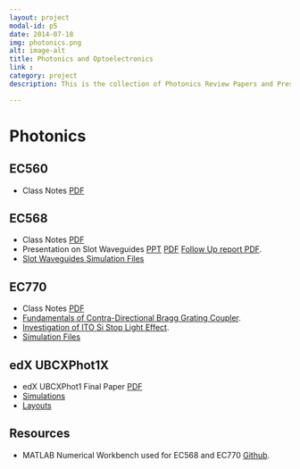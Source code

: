 ```yaml
---
layout: project
modal-id: p5
date: 2014-07-18
img: photonics.png
alt: image-alt
title: Photonics and Optoelectronics
link :
category: project
description: This is the collection of Photonics Review Papers and Presentations that were made in EC770 and EC568 at BU.

---
```

# Photonics

## EC560

- Class Notes [PDF](/resources/notes/EC560.pdf)

## EC568

- Class Notes [PDF](/resources/notes/EC568.pdf)
- Presentation on Slot Waveguides [PPT](/resources/02_Sanka.pptx) [PDF](/resources/02_Sanka.pdf) [Follow Up report PDF](/resources/02_Sanka_followup.pdf).
- [Slot Waveguides Simulation Files](/resources/simulations/EC568.zip)

## EC770

- Class Notes [PDF](/resources/notes/EC770.pdf)
- [Fundamentals of Contra-Directional Bragg Grating Coupler](https://www.academia.edu/13126127/Fundamentals_of_Contra-Directional_Bragg_Grating_Coupler).
- [Investigation of ITO Si Stop Light Effect](https://www.academia.edu/13126141/Investigation_of_ITO_Si_ITO_Stop_Light_Effect).
- [Simulation Files](/resources/simulations/EC770.zip)

## edX UBCXPhot1X

- edX UBCXPhot1 Final Paper [PDF](/resources/EBeam_rkrishnasanka_final.pdf)
- [Simulations](/resources/simulations/Phot1.zip)
- [Layouts](/resources/designs/EBeam_rkrishnasanka_final.gds)

## Resources

- MATLAB Numerical Workbench used for EC568 and EC770 [Github](https://github.com/rkrishnasanka/Photonics).
